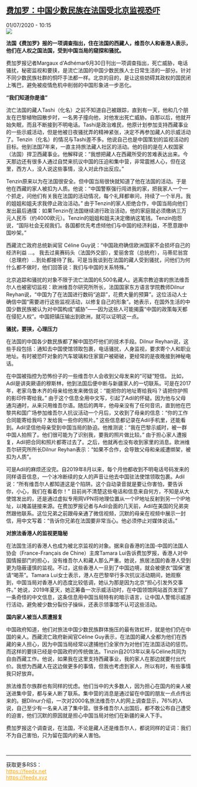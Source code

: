 <!--1593593736000-->
[费加罗：中国少数民族在法国受北京监视恐吓](http://www.rfi.fr//cn/%E4%B8%AD%E5%9B%BD/20200701-%E8%B4%B9%E5%8A%A0%E7%BD%97-%E4%B8%AD%E5%9B%BD%E5%B0%91%E6%95%B0%E6%B0%91%E6%97%8F%E5%9C%A8%E6%B3%95%E5%9B%BD%E5%8F%97%E5%8C%97%E4%BA%AC%E7%9B%91%E8%A7%86%E6%81%90%E5%90%93)
------

<div>01/07/2020 - 10:15</div><img src="https://s.rfi.fr/media/display/3c63b874-bb72-11ea-8908-005056bf87d6/w:310/p:16x9/IMG_4639.jpg"><p><strong>法国《费加罗》报的一项调查指出，住在法国的西藏人，维吾尔人和香港人表示，他们在人权之国法国，受到中国当局的窥探和骚扰。</strong></p><div class="t-content__body u-clearfix"><div class="m-interstitial"></div><p>费加罗报记者Margaux d'Adhémar6月30日刊出一项调查指出，死亡威胁，电话骚扰，秘密监视和要挟，是流亡法国的中国少数民族人士日常生活的一部分。针对不同少数民族社群的恫吓手法都一样。北京的目的，是让这些妨碍其政权的国民闭上嘴巴，避免被疫情危机中削弱的中国形象进一步恶化。</p><p><strong>“我们知道你是谁”</strong></p><p>流亡法国的藏人Tashi（化名）之前不知道自己被跟踪，直到有一天，他和几个朋友在巴黎植物园散步时，一名男子撞向他，对他发出死亡威胁。自那以后，他就开始失眠，而且不断接到不明电话。Tashi是政治难民，他原计划参加支持西藏事业的一些示威活动，但是他被日夜骚扰弄的精神紧张，决定不再参加藏人的示威活动了。Tenzin（化名）的情况与Tashi差不多。他说自己也是中国策划的监视活动的目标。他到法国7年来，一直主持旅法藏人社区的活动。他的目的是在人权国家（法国）捍卫西藏事业。他解释说：“我想把藏人在西藏所受的苦难表达出来。今天那边还有很多人通过自焚来抗议中国的压迫和集中营，非常震撼人心，但在这里，西方人，没人说这些事情，没人对此作出反应。”</p><p>Tenzin原来以为在法国很安全。但中国当局很快就知道了他在法国的活动。于是他在西藏的家人被扣为人质。他说：“中国警察强行闯进我的家，把我家人一个一个抓走，问他们有关我在法国的活动情况，每个礼拜都审问，持续了一个半月。我的姐姐和姐夫求我停止政治活动。” 由于Tenzin的家人拒绝合作，中国当局向他们发出最后通牒：如果Tenzin在法国继续进行政治活动，他的家庭就必须缴纳三万元人民币（约4000欧元）。Tenzin的姐姐和姐夫决定缴纳这笔钱。Tenzin抱怨说，“国际社会无视我们。各国都优先考虑倾他们与中国的经济利益，不愿意跟中国吵架。”</p><p>西藏流亡政府总统新闻官 Céline Guy说：“中国政府确信欧洲国家不会损坏自己的经济利益 …。 我去过奥赛码头（法国外交部），爱丽舍宫（总统府），马蒂尼翁宫（总理府）…到处都接待了我。可是当我谈到在法国的藏人受到骚扰，问他们为何什么都不做时，他们回答说：我们与中国的关系特殊。”</p><p>北京追踪和骚扰的对象不限于流亡法国的6,500名藏人。逃离宗教迫害的旅法维吾尔人也被密切监视：欧洲维吾尔研究所所长，法国国家东方语言学院教师Dilnur Reyhan说，“中国为了在法国进行数码“追踪”，花费大量的预算”。这位活动人士确信中国“需要进行这些监视活动，以修复自己的形象”。她表示，在国外生活的中国少数民族被认为对中国构成“威胁”——因为这些人可能揭露“中国的政策每天都在侵犯人权”。中国把镇压输出到欧洲，就可以证明这一点。</p><p><strong>骚扰，要挟，心理压力</strong></p><p>在法国的中国各少数民族都了解中国恐吓他们的技术手段。Dilnur Reyhan说，这些手段包括：通知去中国使馆领取包裹，电话骚扰，人身监视，要求寄个人和职业地址。有时被恐吓对象的汽车玻璃和住家窗户被砸破，更经常的是夜晚接到神秘电话。</p><p>在中国被指控为恐怖份子的一些维吾尔人会收到父母发来的“可疑”短信。 比如，Adil是讲突厥语的穆斯林，他到法国后便中断与新疆家人的一切联系。可是在2017年，老家乌鲁木齐的母亲给他发来微信说：“能把你的地址寄给我吗？请把你护照的影印件寄给我。” 由于这个信息全用中文写，引起了Adil的怀疑。因为他与父母通沟通时，从来只用维吾尔语。随后的两年，他母亲没有了任何音讯，直到他在巴黎共和国广场参加维吾尔人抗议活动一个月后，又收到了母亲的信息：“你的工作合同能寄给我吗？发给我一些你的照片。” 这些信息都记录在Adil手机里，还能看到。Adil坚信他母亲受到中国当局的胁迫。他推测说：“我在巴黎示威时，被一群中国人拍照了。他们很可能为了识别我，要我的照片做比较。” 由于担心家人遭报复，Adil把合同和照片都寄过去了。之后，他就再也没有收到家里的消息。欧洲维吾尔研究所所长Dilnur Reyhan表示：“如果不合作，会导致父母和亲戚遭绑架，被扣为人质”。</p><p>可是Adil的麻烦还没完。自2019年8月以来，每个月他都收到不明电话号码发来的同样语音信息，一个冰冷断续的女人的声音让他去中国驻法使馆领取包裹。Adil说：“所有维吾尔人都知道这是个陷阱。这个自动录音就是要让你害怕，要告诉你，小心，我们在看着你！” 目前尚不清楚这些电话和信息来自何方，不知是从大使馆发出的，还是通过虚拟专用网VPN将地理位置从一个IP地址反射到另一个IP地址，以掩盖链接来源。在费加罗报记者与Adil会面的几天前，Adil在美国的兄弟突然跟他联系。这位兄弟之前跟母亲通了微信视频，沉默的母亲在视频中展示一封信，用中文写着：“告诉你兄弟在法国要非常当心。他必须停止对媒体说话。”</p><p><strong>对旅法香港人的监视更隐秘</strong></p><p>在法国生活的香港人也成为被北京监视的对象。据来自香港的法国-中国的法国人协会（France-Français de Chine）主席Tamara Lui告诉费加罗报，香港人对中国情报部门的担心，没有维吾尔人和藏人那么严重。她说，旅居法国的香港人受到更为隐蔽谨慎的监视。不过，这些香港人一旦到了中国边境，就会被便衣“国保”邀请“喝茶”。Tamara Lui女士表示，港人在巴黎举行多次抗议活动期间，她观察到，中国当局对香港人的态度比较低调，她认为那是因为北京“担心引发外交事件。” 她说，2019年夏天，她正筹备一次示威活动时，在中国领馆网站首页发现了一条奇怪的中文信息，这条信息用中国当局特有的暗示语言，让中国人警惕示威游行活动，避免被少数分裂份子操纵，还表示领事馆不认可这些活动。</p><p><strong>国内家人被当人质遭报复</strong></p><p>中国政府知道，他们对旅法中国少数民族群体施压的最有效杠杆，就是他们仍在中国的亲人。西藏流亡政府新闻官Céline Guy表示，在法国的藏人全都为他们在西藏的亲人担心，因为中国当局经常以逮捕他们全家作为对他们在法国活动的惩罚。而这样的要挟已经是中国政府的传统做法。Tinzin自2013年以来与Céline共同为自由西藏工作。他说，如果我在这里支持西藏事业，我的家人在那边就要付出代价。我想为西藏人在这边做更多的事情，但我也考虑到家人，所以有时，有些事情我只好放弃。</p><p>旅法维吾尔族群也有同样的忧虑。他们当中的大多数人，因为担心在国内的亲人被送进集中营，都与亲人断了联系。集中营的消息是通过留在中国的朋友一点点传出来的。据Dilnur介绍，一次对2000名旅法维吾尔人的网上调查显示，76%的人说，自己至少有一名亲人进了集中营。很多维吾尔人出国后，都不敢公布自己遭受的迫害，他们沉默的原因就是担心中国当局对他们在新疆的亲人下手。</p><p>费加罗报这个调查说，在法国，不论是藏人还是维吾尔人，都说同样的证词：我们不为自己害怕，只为留在国内的亲人害怕。</p><div class="o-self-promo o-self-promo--nl o-self-promo--hidden" data-selfpromo-newsletter></div><div class="o-self-promo o-self-promo--app o-self-promo--hidden" data-selfpromo-app></div></div><br><hr><div>获取更多RSS：<br><a href="https://feedx.net" style="color:orange" target="_blank">https://feedx.net</a> <br><a href="https://feedx.xyz" style="color:orange" target="_blank">https://feedx.xyz</a><br></div>
